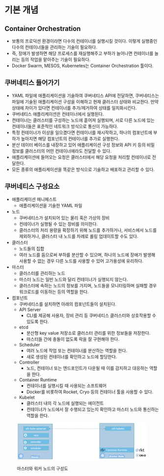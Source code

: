 # 기본 개념

## Container Orchestration

* 보통의 프로덕션 환경이라면 다수의 컨테이너를 실행시킬 것이다. 이렇게 실행중인 다수의 컨테이너들을 관리하는 기술이 필요하다.
* 즉, 장애가 발생하면 해당 프로세스를 재실행해주고 부하가 늘어나면 컨테이너를 늘리는 등의 작업을 맡아주는 기술이 필요하다.
* Docker Swarm, MESOS, Kubernetes는 Container Orchestration 툴이다.

## 쿠버네티스 들어가기

* YAML 파일에 애플리케이션을 기술하여 쿠버네티스 API에 전달하면, 쿠버네티스는 파일에 기술된 애플리케이션 구성을 이해하고 현재 클러스터 상태와 비교한다. 만약 상태에 차이가 있다면 컨테이너를 추가/제거하여 상태를 일치화시킨다.
* 쿠버네티스 애플리케이션은 컨테이너에서 실행된다.
* 컨테이너는 클러스터를 구성하는 노드에 흩어져 실행되며, 서로 다른 노드에 있는 컨테이너들은 표준적인 네트워크 방식으로 통신이 가능하다.
* 특정 컨테이너가 이상을 일으켰다면 컨테이너를 재시작하고, 하나의 컴포넌트에 부하가 높아지면 해당 컴포넌트의 컨테이너를 추가로 실행한다.
* 분산 데이터 베이스를 내장하고 있어 애플리케이션 구성 정보와 API 키 등의 비밀 정보를 클러스터의 어떤 컨테이너에라도 전달할 수 있다.
* 애플리케이션에 들어오는 요청은 클러스터에서 해당 요청을 처리할 컨테이너로 전달한다.
* 모든 종류의 애플리케이션을 똑같은 방식으로 기술하고 배포하고 관리할 수 있다.

## 쿠버네티스 구성요소

* 애플리케이션 매니페스트
  * 애플리케이션을 기술한 YAML 파일
* 노드
  * 쿠버네티스가 설치되어 있는 물리 혹은 가상의 장비
  * 컨테이너가 실행될 수 있는 장비를 의미한다.
  * 클러스터의 처리 용량을 확장하기 위해 노드를 추가하거나, 서비스에서 노드를 제외하거나, 클러스터 내 노드를 차례로 롤링 업데이트할 수도 있다.
* 클러스터
  * 노드들의 집합
  * 여러 노드를 둠으로써 부하를 분산할 수 있으며, 하나의 노드에 장애가 발생해 사용할 수 없는 경우 다른 노드를 사용할 수 있어 고가용성에 유리하다.
* 마스터
  * 클러스터를 관리하는 노드
  * 마스터 노드는 일반 노드와 달리 컨테이너가 실행되지 않는다.
  * 클러스터에 속하는 노드의 정보를 가지며, 노드들을 모니터링하며 실패할 경우 워크로드를 이동하는 등의 역할을 한다.
* 컴포넌트
  * 쿠버네티스를 설치하면 아래의 컴포넌트들이 설치된다.
  * API Server
    * CLI를 제공해 사용자, 장비 관리 등 쿠버네티스 클러스터와 상호작용할 수 있도록 한다.
  * etcd
    * 분산형 key value 저장소로 클러스터 관리를 위한 정보들을 저장한다.
    * 마스터들 간에 충돌이 없도록 락을 잘 구현해야 한다.
  * Scheduler
    * 여러 노드에 작업 또는 컨테이너를 분산하는 역할을 한다.
    * 새로 생성된 컨테이너를 확인하고 노드에 할당한다.
  * Controller
    * 노드, 컨테이너 또는 엔드포인트가 다운될 때 이를 감지하고 대응하는 역할을 한다.
  * Container Runtime
    * 컨테이너를 실행시킬 때 사용되는 소프트웨어
    * Docker를 비롯하여 Rocket, Cryo 등의 컨테이너 툴을 사용할 수 있다.
  * Kubelet
    * 클러스터 내의 각 노드에 실행되는 에이전트
    * 컨테이너가 노드에서 잘 수행되고 있는지 확인하고 마스터 노드와 통신하는 역할을 한다.

<figure><img src="../../.gitbook/assets/image (1) (1) (1) (1) (1) (1) (1) (1) (1) (1) (1) (1) (1).png" alt=""><figcaption><p>마스터와 워커 노드의 구성도</p></figcaption></figure>
